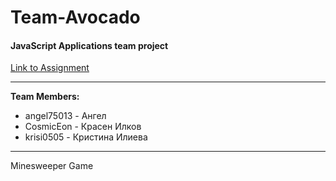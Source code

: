 # Team-Avocado
#### JavaScript Applications team project
[Link to Assignment](https://github.com/TelerikAcademy/JavaScript-Applications/blob/master/Teamwork/README.md)

---
**Team Members:**
* angel75013 - Ангел
* CosmicEon - Красен Илков
* krisi0505 - Кристина Илиева


---

Minesweeper Game 

